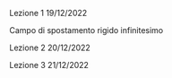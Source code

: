 Lezione 1 19/12/2022 

Campo di spostamento rigido infinitesimo

Lezione 2 20/12/2022

Lezione 3 21/12/2022